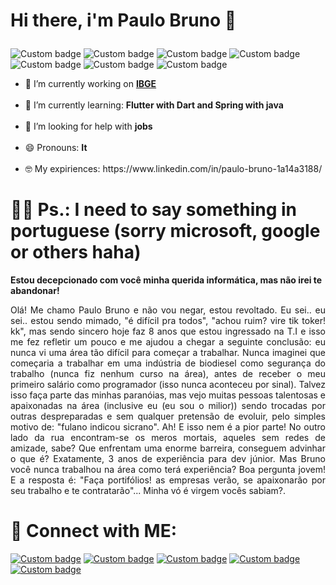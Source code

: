 #  <p align="left"> Hi there, i'm Paulo Bruno 👋</p>

![Custom badge](https://img.shields.io/badge/Spring-6DB33F?style=flat&logo=spring&logoColor=white) ![Custom badge](https://img.shields.io/badge/Flutter-02569B?style=flat&logo=flutter&logoColor=white) ![Custom badge](https://img.shields.io/badge/Git-E34F26?style=flat&logo=git&logoColor=white) ![Custom badge](https://img.shields.io/badge/Java-ED8B00?style=flat&logo=java&logoColor=white) ![Custom badge](https://img.shields.io/badge/Dart-0175C2?style=flat&logo=dart&logoColor=white) ![Custom badge](https://img.shields.io/badge/PostgreSQL-316192?style=flat&logo=postgresql&logoColor=white) ![Custom badge](https://img.shields.io/badge/MongoDB-4EA94B?style=flat&logo=mongodb&logoColor=white)


<ul> <li>🔭 I’m currently working on <b><a href="https://www.ibge.gov.br"/>IBGE</a></b></li><br>
<li>🌱 I’m currently learning: <b>Flutter with Dart and Spring with java</b></li><br>
<li>🤔 I’m looking for help with <b>jobs</b></li><br>
<li>😄 Pronouns: <b>It</b></li><br>
<li>🤓 My expiriences: https://www.linkedin.com/in/paulo-bruno-1a14a3188/<br>
</ul>

# 😮‍💨 Ps.: I need to say something in portuguese (sorry microsoft, google or others haha)
 
**Estou decepcionado com você minha querida informática, mas não irei te abandonar!**    
 
<p align="justify">Olá! Me chamo Paulo Bruno e não vou negar, estou revoltado. Eu sei.. eu sei.. estou sendo mimado, "é difícil pra todos", "achou ruim? vire tik toker! kk", mas sendo sincero hoje faz 8 anos que estou ingressado na T.I e isso me fez refletir um pouco e me ajudou a chegar a seguinte conclusão: eu nunca vi uma área tão difícil para começar a trabalhar. Nunca imaginei que começaria a trabalhar em uma indústria de biodiesel como segurança do trabalho (nunca fiz nenhum curso na área), antes de receber o meu primeiro salário como programador (isso nunca aconteceu por sinal). Talvez isso faça parte das minhas paranóias, mas vejo muitas pessoas talentosas e apaixonadas na área (inclusive eu (eu sou o milior)) sendo trocadas por outras despreparadas e sem qualquer pretensão de evoluir, pelo simples motivo de: "fulano indicou sicrano". Ah! E isso nem é a pior parte! No outro lado da rua encontram-se os meros mortais, aqueles sem redes de amizade, sabe? Que enfrentam uma enorme barreira, conseguem advinhar o que é? Exatamente, 3 anos de experiência para dev júnior. Mas Bruno você nunca trabalhou na área como terá experiência? Boa pergunta jovem! E a resposta é: "Faça portifólios! as empresas verão, se apaixonarão por seu trabalho e te contratarão"... Minha vó é virgem vocês sabiam?.</p>

# 🤖 Connect with ME:

<a target="_blank" href="https://twitter.com/p_bruno_">![Custom badge](https://img.shields.io/badge/Twitter-1DA1F2?style=for-the-badge&logo=twitter&logoColor=white)</a>
<a href="https://www.instagram.com/paulobfbn/" target="_blank">![Custom badge](https://img.shields.io/badge/Instagram-E4405F?style=for-the-badge&logo=instagram&logoColor=white)</a> <a target="_blank" href="https://www.linkedin.com/in/paulo-bruno-1a14a3188/">![Custom badge](https://img.shields.io/badge/LinkedIn-0077B5?style=for-the-badge&logo=linkedin&logoColor=white)</a>  <a target="_blank" href="https://api.whatsapp.com/send?phone=5589994482593">![Custom badge](https://img.shields.io/badge/WhatsApp-25D366?style=for-the-badge&logo=whatsapp&logoColor=white)</a>  <a target="_blank" href="https://mail.google.com/mail/u/0/?pli=1#inbox?compose=DmwnWsCVwCWNjnCRmmNwccflBjlmHPSgkzjFsdlcqGQlMNQLCZfRdpjdrTwvKWkgBdWTJnCPQtxg">![Custom badge](https://img.shields.io/badge/Gmail-D14836?style=for-the-badge&logo=gmail&logoColor=white)</a>



